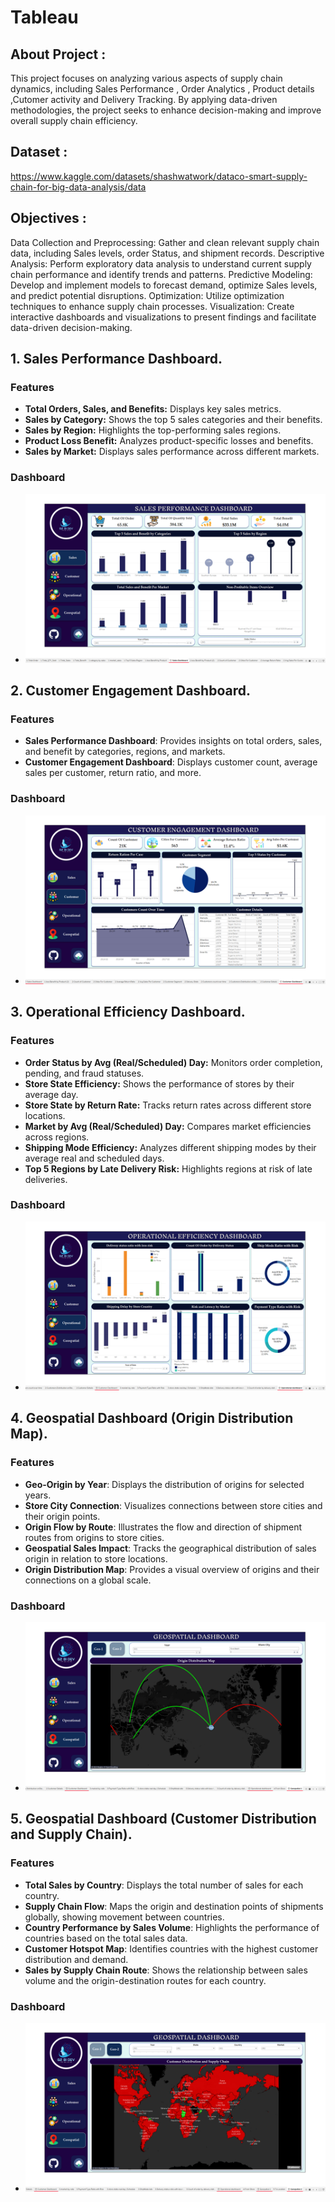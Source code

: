 # Tableau

## About Project :

This project focuses on analyzing various aspects of supply chain dynamics, including Sales Performance , Order Analytics ,
Product details ,Cutomer activity and Delivery Tracking. By applying data-driven methodologies, the project seeks to enhance decision-making and improve overall supply chain efficiency.

## Dataset :
https://www.kaggle.com/datasets/shashwatwork/dataco-smart-supply-chain-for-big-data-analysis/data

## Objectives :
Data Collection and Preprocessing: Gather and clean relevant supply chain data, including Sales levels, order Status, and shipment records.
Descriptive Analysis: Perform exploratory data analysis to understand current supply chain performance and identify trends and patterns.
Predictive Modeling: Develop and implement models to forecast demand, optimize Sales levels, and predict potential disruptions.
Optimization: Utilize optimization techniques to enhance supply chain processes.
Visualization: Create interactive dashboards and visualizations to present findings and facilitate data-driven decision-making.

## 1. Sales Performance Dashboard.

### Features
- **Total Orders, Sales, and Benefits:** Displays key sales metrics.
- **Sales by Category:** Shows the top 5 sales categories and their benefits.
- **Sales by Region:** Highlights the top-performing sales regions.
- **Product Loss Benefit:** Analyzes product-specific losses and benefits.
- **Sales by Market:** Displays sales performance across different markets.

### Dashboard
- ![Sales Performance Dashboard](https://github.com/ITI-Sales-Graduation-Project/Tableau/blob/b9ccc14affadee75d774de0c938f26b5591b6c73/Sales-project/Screenshot-Of-Dashboard/Sales.png)

## 2. Customer Engagement Dashboard.
### Features
- **Sales Performance Dashboard**: Provides insights on total orders, sales, and benefit by categories, regions, and markets.
- **Customer Engagement Dashboard**: Displays customer count, average sales per customer, return ratio, and more.

### Dashboard
- ![Sales Performance Dashboard](https://github.com/ITI-Sales-Graduation-Project/Tableau/blob/b9ccc14affadee75d774de0c938f26b5591b6c73/Sales-project/Screenshot-Of-Dashboard/Customer.png)

## 3. Operational Efficiency Dashboard.

### Features
- **Order Status by Avg (Real/Scheduled) Day:** Monitors order completion, pending, and fraud statuses.
- **Store State Efficiency:** Shows the performance of stores by their average day.
- **Store State by Return Rate:** Tracks return rates across different store locations.
- **Market by Avg (Real/Scheduled) Day:** Compares market efficiencies across regions.
- **Shipping Mode Efficiency:** Analyzes different shipping modes by their average real and scheduled days.
- **Top 5 Regions by Late Delivery Risk:** Highlights regions at risk of late deliveries.

### Dashboard
- ![Sales Performance Dashboard](https://github.com/ITI-Sales-Graduation-Project/Tableau/blob/b9ccc14affadee75d774de0c938f26b5591b6c73/Sales-project/Screenshot-Of-Dashboard/Operational.png)

## 4. Geospatial Dashboard (Origin Distribution Map).

### Features
- **Geo-Origin by Year**: Displays the distribution of origins for selected years.
- **Store City Connection**: Visualizes connections between store cities and their origin points.
- **Origin Flow by Route**: Illustrates the flow and direction of shipment routes from origins to store cities.
- **Geospatial Sales Impact**: Tracks the geographical distribution of sales origin in relation to store locations.
- **Origin Distribution Map**: Provides a visual overview of origins and their connections on a global scale.

  
### Dashboard
- ![Sales Performance Dashboard](https://github.com/ITI-Sales-Graduation-Project/Tableau/blob/b9ccc14affadee75d774de0c938f26b5591b6c73/Sales-project/Screenshot-Of-Dashboard/Geo1.png)
## 5. Geospatial Dashboard (Customer Distribution and Supply Chain).

### Features
- **Total Sales by Country**: Displays the total number of sales for each country.
- **Supply Chain Flow**: Maps the origin and destination points of shipments globally, showing movement between countries.
- **Country Performance by Sales Volume**: Highlights the performance of countries based on the total sales data.
- **Customer Hotspot Map**: Identifies countries with the highest customer distribution and demand.
- **Sales by Supply Chain Route**: Shows the relationship between sales volume and the origin-destination routes for each country.



### Dashboard
- ![Sales Performance Dashboard](https://github.com/ITI-Sales-Graduation-Project/Tableau/blob/b9ccc14affadee75d774de0c938f26b5591b6c73/Sales-project/Screenshot-Of-Dashboard/Geo2.png)
  
